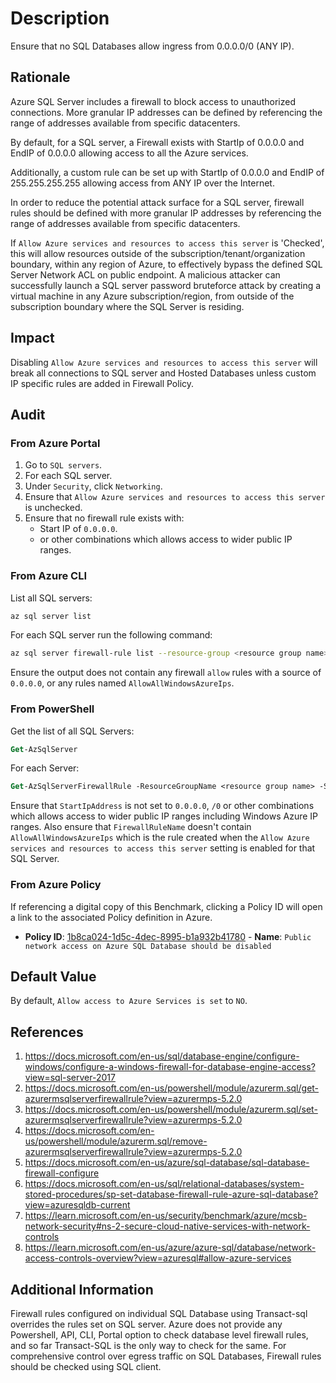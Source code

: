# Description

Ensure that no SQL Databases allow ingress from 0.0.0.0/0 (ANY IP).

## Rationale

Azure SQL Server includes a firewall to block access to unauthorized connections. More granular IP addresses can be defined by referencing the range of addresses available from specific datacenters.

By default, for a SQL server, a Firewall exists with StartIp of 0.0.0.0 and EndIP of 0.0.0.0 allowing access to all the Azure services.

Additionally, a custom rule can be set up with StartIp of 0.0.0.0 and EndIP of 255.255.255.255 allowing access from ANY IP over the Internet.

In order to reduce the potential attack surface for a SQL server, firewall rules should be defined with more granular IP addresses by referencing the range of addresses available from specific datacenters.

If `Allow Azure services and resources to access this server` is 'Checked', this will allow resources outside of the subscription/tenant/organization boundary, within any region of Azure, to effectively bypass the defined SQL Server Network ACL on public endpoint. A malicious attacker can successfully launch a SQL server password bruteforce attack by creating a virtual machine in any Azure subscription/region, from outside of the subscription boundary where the SQL Server is residing.

## Impact

Disabling `Allow Azure services and resources to access this server` will break all connections to SQL server and Hosted Databases unless custom IP specific rules are added in Firewall Policy.

## Audit

### From Azure Portal

1. Go to `SQL servers`.
2. For each SQL server.
3. Under `Security`, click `Networking`.
4. Ensure that `Allow Azure services and resources to access this server` is unchecked.
5. Ensure that no firewall rule exists with:
    - Start IP of `0.0.0.0`.
    - or other combinations which allows access to wider public IP ranges.

### From Azure CLI

List all SQL servers:

```sh
az sql server list
```

For each SQL server run the following command:

```sh
az sql server firewall-rule list --resource-group <resource group name> --server <sql server name>
```

Ensure the output does not contain any firewall `allow` rules with a source of `0.0.0.0`, or any rules named `AllowAllWindowsAzureIps`.

### From PowerShell

Get the list of all SQL Servers:

```ps
Get-AzSqlServer
```

For each Server:

```ps
Get-AzSqlServerFirewallRule -ResourceGroupName <resource group name> -ServerName <server name>
```

Ensure that `StartIpAddress` is not set to `0.0.0.0`, `/0` or other combinations which allows access to wider public IP ranges including Windows Azure IP ranges. Also ensure that `FirewallRuleName` doesn't contain `AllowAllWindowsAzureIps` which is the rule created when the `Allow Azure services and resources to access this server` setting is enabled for that SQL Server.

### From Azure Policy

If referencing a digital copy of this Benchmark, clicking a Policy ID will open a link to the associated Policy definition in Azure.

- **Policy ID**: [1b8ca024-1d5c-4dec-8995-b1a932b41780](https://portal.azure.com/#view/Microsoft_Azure_Policy/PolicyDetailBlade/definitionId/%2Fproviders%2FMicrosoft.Authorization%2FpolicyDefinitions%2F1b8ca024-1d5c-4dec-8995-b1a932b41780) - **Name**: `Public network access on Azure SQL Database should be disabled`

## Default Value

By default, `Allow access to Azure Services is set` to `NO`.

## References

1. <https://docs.microsoft.com/en-us/sql/database-engine/configure-windows/configure-a-windows-firewall-for-database-engine-access?view=sql-server-2017>
2. <https://docs.microsoft.com/en-us/powershell/module/azurerm.sql/get-azurermsqlserverfirewallrule?view=azurermps-5.2.0>
3. <https://docs.microsoft.com/en-us/powershell/module/azurerm.sql/set-azurermsqlserverfirewallrule?view=azurermps-5.2.0>
4. <https://docs.microsoft.com/en-us/powershell/module/azurerm.sql/remove-azurermsqlserverfirewallrule?view=azurermps-5.2.0>
5. <https://docs.microsoft.com/en-us/azure/sql-database/sql-database-firewall-configure>
6. <https://docs.microsoft.com/en-us/sql/relational-databases/system-stored-procedures/sp-set-database-firewall-rule-azure-sql-database?view=azuresqldb-current>
7. <https://learn.microsoft.com/en-us/security/benchmark/azure/mcsb-network-security#ns-2-secure-cloud-native-services-with-network-controls>
8. <https://learn.microsoft.com/en-us/azure/azure-sql/database/network-access-controls-overview?view=azuresql#allow-azure-services>

## Additional Information

Firewall rules configured on individual SQL Database using Transact-sql overrides the rules set on SQL server. Azure does not provide any Powershell, API, CLI, Portal option to check database level firewall rules, and so far Transact-SQL is the only way to check for the same. For comprehensive control over egress traffic on SQL Databases, Firewall rules should be checked using SQL client.
